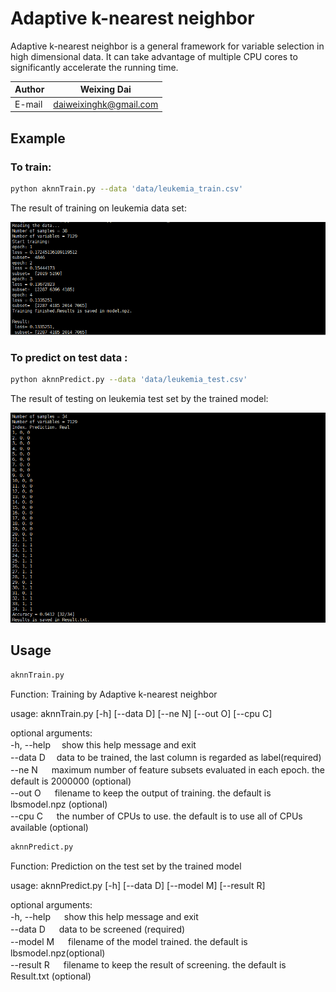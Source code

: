 # Adaptive k-nearest neighbor

Adaptive k-nearest neighbor is a general framework for variable selection in high dimensional data. It can take advantage of multiple CPU cores to significantly accelerate the running time.

|Author|Weixing Dai|
|---|---
|E-mail|daiweixinghk@gmail.com

## Example

### To train:

```Bash
python aknnTrain.py --data 'data/leukemia_train.csv'
```
The result of training on leukemia data set:

![github](https://github.com/mlalgorithm/imageache/blob/master/aknn_train.png)  

### To predict on test data :

```Bash
python aknnPredict.py --data 'data/leukemia_test.csv'
```
The result of testing on leukemia test set by the trained model:

![github](https://github.com/mlalgorithm/imageache/blob/master/aknn_test.png)  

## Usage
```Bash
aknnTrain.py
```
Function: Training by Adaptive k-nearest neighbor

usage: aknnTrain.py [-h] [--data D] [--ne N] [--out O] [--cpu C]

optional arguments:  
-h, --help　  show this help message and exit  
--data D　    data to be trained, the last column is regarded as label(required)  
--ne N 　     maximum number of feature subsets evaluated in each epoch. the default is 2000000 (optional)  
--out O 　    filename to keep the output of training. the default is lbsmodel.npz (optional)    
--cpu C 　    the number of CPUs to use. the default is to use all of CPUs available (optional)  

```Bash
aknnPredict.py
```
Function: Prediction on the test set by the trained model 

usage: aknnPredict.py [-h] [--data D] [--model M] [--result R]

optional arguments:  
-h, --help 　 show this help message and exit  
--data D  　  data to be screened (required)  
--model M 　  filename of the model trained. the default is lbsmodel.npz(optional)  
--result R 　 filename to keep the result of screening. the default is Result.txt (optional)  

